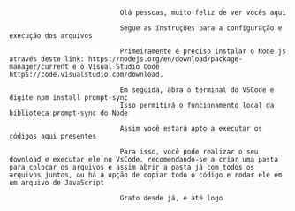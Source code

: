                                 Olá pessoas, muito feliz de ver vocês aqui

                                Segue as instruções para a configuração e execução dos arquivos

                                Primeiramente é preciso instalar o Node.js através deste link: https://nodejs.org/en/download/package-manager/current e o Visual Studio Code https://code.visualstudio.com/download.

                                Em seguida, abra o terminal do VSCode e digite npm install prompt-sync
                                Isso permitirá o funcionamento local da biblioteca prompt-sync do Node

                                Assim você estará apto a executar os códigos aqui presentes

                                Para isso, você pode realizar o seu download e executar ele no VsCode, recomendando-se a criar uma pasta para colocar os arquivos e assim abrir a pasta já com todos os arquivos juntos, ou há a opção de copiar todo o código e rodar ele em um arquivo de JavaScript

                                Grato desde já, e até logo
                                    
                        